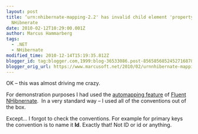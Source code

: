 ```yaml
---
layout: post
title: ‘urn:nhibernate-mapping-2.2' has invalid child element 'property' and Fluent
  NHibnerate
date: 2010-02-12T10:29:00.001Z
author: Marcus Hammarberg
tags:
  - .NET
  - NHibernate
modified_time: 2010-12-14T15:19:35.812Z
blogger_id: tag:blogger.com,1999:blog-36533086.post-8565856852452716878
blogger_orig_url: https://www.marcusoft.net/2010/02/urnnhibernate-mapping-22-has-invalid.html
---
```



OK – this was almost driving me crazy.

For demonstration purposes I had used the
<a href="http://wiki.fluentnhibernate.org/Auto_mapping"
target="_blank">automapping feature</a> of
<a href="http://wiki.fluentnhibernate.org/" target="_blank">Fluent
NHibnernate</a>.  In a very standard way – I used all of the conventions
out of the box.

Except… I forgot to check the conventions. For example for primary keys
the convention is to name it **Id**. Exactly that! Not ID or id or
anything.
